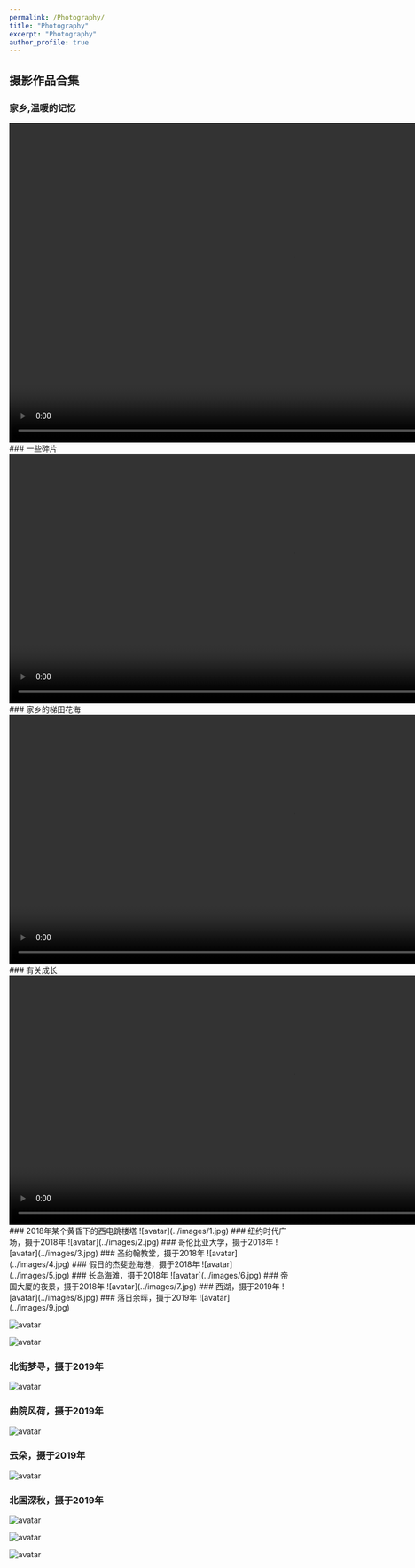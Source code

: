 ```yaml
---
permalink: /Photography/
title: "Photography"
excerpt: "Photography"
author_profile: true
---
```


## 摄影作品合集
### 家乡,温暖的记忆
<video controls="controls" width="1024" height="576">
    <source src="../images/1.mp4" type="video/mp4">
</video>
### 一些碎片
<video controls="controls" width="1024" height="450">
    <source src="../images/2.mp4" type="video/mp4">
</video>
### 家乡的梯田花海
<video controls="controls" width="1024" height="450">
    <source src="../images/3.mp4" type="video/mp4">
</video>
### 有关成长
<video controls="controls" width="1024" height="450">
    <source src="../images/4.mp4" type="video/mp4">
</video>
### 2018年某个黄昏下的西电跳楼塔
![avatar](../images/1.jpg)
### 纽约时代广场，摄于2018年
![avatar](../images/2.jpg)
### 哥伦比亚大学，摄于2018年
![avatar](../images/3.jpg)
### 圣约翰教堂，摄于2018年
![avatar](../images/4.jpg)
### 假日的杰斐逊海港，摄于2018年
![avatar](../images/5.jpg)
### 长岛海滩，摄于2018年
![avatar](../images/6.jpg)
### 帝国大厦的夜景，摄于2018年
![avatar](../images/7.jpg)
### 西湖，摄于2019年
![avatar](../images/8.jpg)
### 落日余晖，摄于2019年
![avatar](../images/9.jpg)

![avatar](../images/10.jpg)

![avatar](../images/13.jpg)
### 北街梦寻，摄于2019年
![avatar](../images/11.jpg)
### 曲院风荷，摄于2019年
![avatar](../images/12.jpg)
### 云朵，摄于2019年
![avatar](../images/14.jpg)
### 北国深秋，摄于2019年
![avatar](../images/15.jpg)

![avatar](../images/16.jpg)

![avatar](../images/17.jpg)
